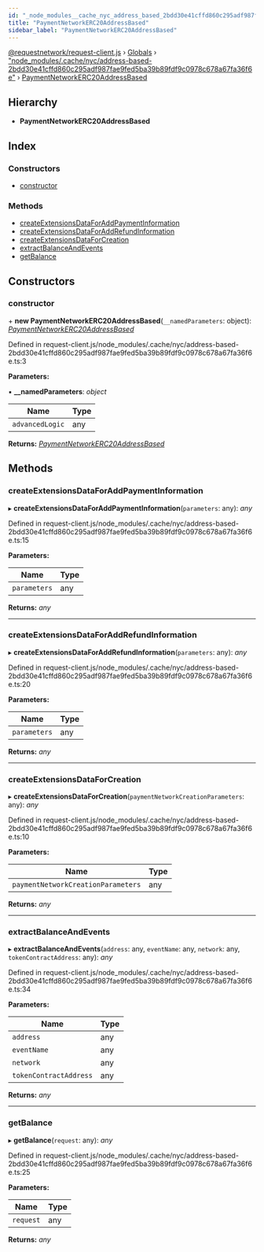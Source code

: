 ```yaml
---
id: "_node_modules__cache_nyc_address_based_2bdd30e41cffd860c295adf987fae9fed5ba39b89fdf9c0978c678a67fa36f6e_.paymentnetworkerc20addressbased"
title: "PaymentNetworkERC20AddressBased"
sidebar_label: "PaymentNetworkERC20AddressBased"
---
```


[@requestnetwork/request-client.js](../index.md) › [Globals](../globals.md) › ["node_modules/.cache/nyc/address-based-2bdd30e41cffd860c295adf987fae9fed5ba39b89fdf9c0978c678a67fa36f6e"](../modules/_node_modules__cache_nyc_address_based_2bdd30e41cffd860c295adf987fae9fed5ba39b89fdf9c0978c678a67fa36f6e_.md) › [PaymentNetworkERC20AddressBased](_node_modules__cache_nyc_address_based_2bdd30e41cffd860c295adf987fae9fed5ba39b89fdf9c0978c678a67fa36f6e_.paymentnetworkerc20addressbased.md)

## Hierarchy

* **PaymentNetworkERC20AddressBased**

## Index

### Constructors

* [constructor](_node_modules__cache_nyc_address_based_2bdd30e41cffd860c295adf987fae9fed5ba39b89fdf9c0978c678a67fa36f6e_.paymentnetworkerc20addressbased.md#constructor)

### Methods

* [createExtensionsDataForAddPaymentInformation](_node_modules__cache_nyc_address_based_2bdd30e41cffd860c295adf987fae9fed5ba39b89fdf9c0978c678a67fa36f6e_.paymentnetworkerc20addressbased.md#createextensionsdataforaddpaymentinformation)
* [createExtensionsDataForAddRefundInformation](_node_modules__cache_nyc_address_based_2bdd30e41cffd860c295adf987fae9fed5ba39b89fdf9c0978c678a67fa36f6e_.paymentnetworkerc20addressbased.md#createextensionsdataforaddrefundinformation)
* [createExtensionsDataForCreation](_node_modules__cache_nyc_address_based_2bdd30e41cffd860c295adf987fae9fed5ba39b89fdf9c0978c678a67fa36f6e_.paymentnetworkerc20addressbased.md#createextensionsdataforcreation)
* [extractBalanceAndEvents](_node_modules__cache_nyc_address_based_2bdd30e41cffd860c295adf987fae9fed5ba39b89fdf9c0978c678a67fa36f6e_.paymentnetworkerc20addressbased.md#extractbalanceandevents)
* [getBalance](_node_modules__cache_nyc_address_based_2bdd30e41cffd860c295adf987fae9fed5ba39b89fdf9c0978c678a67fa36f6e_.paymentnetworkerc20addressbased.md#getbalance)

## Constructors

###  constructor

\+ **new PaymentNetworkERC20AddressBased**(`__namedParameters`: object): *[PaymentNetworkERC20AddressBased](_node_modules__cache_nyc_address_based_2bdd30e41cffd860c295adf987fae9fed5ba39b89fdf9c0978c678a67fa36f6e_.paymentnetworkerc20addressbased.md)*

Defined in request-client.js/node_modules/.cache/nyc/address-based-2bdd30e41cffd860c295adf987fae9fed5ba39b89fdf9c0978c678a67fa36f6e.ts:3

**Parameters:**

▪ **__namedParameters**: *object*

Name | Type |
------ | ------ |
`advancedLogic` | any |

**Returns:** *[PaymentNetworkERC20AddressBased](_node_modules__cache_nyc_address_based_2bdd30e41cffd860c295adf987fae9fed5ba39b89fdf9c0978c678a67fa36f6e_.paymentnetworkerc20addressbased.md)*

## Methods

###  createExtensionsDataForAddPaymentInformation

▸ **createExtensionsDataForAddPaymentInformation**(`parameters`: any): *any*

Defined in request-client.js/node_modules/.cache/nyc/address-based-2bdd30e41cffd860c295adf987fae9fed5ba39b89fdf9c0978c678a67fa36f6e.ts:15

**Parameters:**

Name | Type |
------ | ------ |
`parameters` | any |

**Returns:** *any*

___

###  createExtensionsDataForAddRefundInformation

▸ **createExtensionsDataForAddRefundInformation**(`parameters`: any): *any*

Defined in request-client.js/node_modules/.cache/nyc/address-based-2bdd30e41cffd860c295adf987fae9fed5ba39b89fdf9c0978c678a67fa36f6e.ts:20

**Parameters:**

Name | Type |
------ | ------ |
`parameters` | any |

**Returns:** *any*

___

###  createExtensionsDataForCreation

▸ **createExtensionsDataForCreation**(`paymentNetworkCreationParameters`: any): *any*

Defined in request-client.js/node_modules/.cache/nyc/address-based-2bdd30e41cffd860c295adf987fae9fed5ba39b89fdf9c0978c678a67fa36f6e.ts:10

**Parameters:**

Name | Type |
------ | ------ |
`paymentNetworkCreationParameters` | any |

**Returns:** *any*

___

###  extractBalanceAndEvents

▸ **extractBalanceAndEvents**(`address`: any, `eventName`: any, `network`: any, `tokenContractAddress`: any): *any*

Defined in request-client.js/node_modules/.cache/nyc/address-based-2bdd30e41cffd860c295adf987fae9fed5ba39b89fdf9c0978c678a67fa36f6e.ts:34

**Parameters:**

Name | Type |
------ | ------ |
`address` | any |
`eventName` | any |
`network` | any |
`tokenContractAddress` | any |

**Returns:** *any*

___

###  getBalance

▸ **getBalance**(`request`: any): *any*

Defined in request-client.js/node_modules/.cache/nyc/address-based-2bdd30e41cffd860c295adf987fae9fed5ba39b89fdf9c0978c678a67fa36f6e.ts:25

**Parameters:**

Name | Type |
------ | ------ |
`request` | any |

**Returns:** *any*
